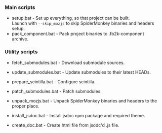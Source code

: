 ### Main scripts
- setup.bat - Set up everything, so that project can be built.  
  Launch with `--skip_mozjs` to skip SpiderMonkey binaries and headers setup.
- pack_component.bat - Pack project binaries to .fb2k-component archive.

### Utility scripts
- fetch_submodules.bat - Download submodule sources.
- update_submodules.bat - Update submodules to their latest HEADs.
- prepare_scintilla.bat - Configure scintilla.
- patch_submodules.bat - Patch submodules.
- unpack_mozjs.bat - Unpack SpiderMonkey binaries and headers to the proper place.

- install_jsdoc.bat - Install jsdoc npm package and required theme.
- create_doc.bat - Create html file from jsodc'd .js file.
